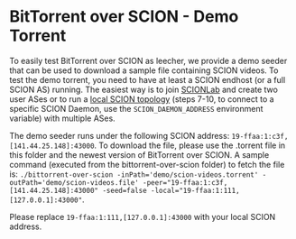 # BitTorrent over SCION - Demo Torrent
To easily test BitTorrent over SCION as leecher, we provide a demo seeder that can be used to download a sample file containing SCION videos. To test the demo torrent, you need to have at least a SCION endhost (or a full SCION AS) running. The easiest way is to join [SCIONLab](https://www.scionlab.org/) and create two user ASes or to run a [local SCION topology](https://scion.docs.anapaya.net/en/latest/build/setup.html#setting-up-the-development-environment) (steps 7-10, to connect to a specific SCION Daemon, use the `SCION_DAEMON_ADDRESS` environment variable) with multiple ASes.


The demo seeder runs under the following SCION address: `19-ffaa:1:c3f,[141.44.25.148]:43000`. To download the file, please use the .torrent file in this folder and the newest version of BitTorrent over SCION. A sample command (executed from the bittorrent-over-scion folder) to fetch the file is: `./bittorrent-over-scion -inPath='demo/scion-videos.torrent' -outPath='demo/scion-videos.file' -peer="19-ffaa:1:c3f,[141.44.25.148]:43000" -seed=false -local="19-ffaa:1:111,[127.0.0.1]:43000"`.

Please replace `19-ffaa:1:111,[127.0.0.1]:43000` with your local SCION address.
